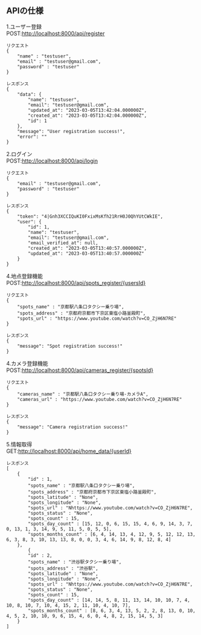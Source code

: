 ## APIの仕様   
1.ユーザー登録  
POST:[http://localhost:8000/api/register](http://localhost:8000/api/register)
```
リクエスト
{
    "name" : "testuser",
    "email" : "testuser@gmail.com",
    "password" : "testuser"
}
```
```
レスポンス
{
    "data": {
        "name": "testuser",
        "email": "testuser@gmail.com",
        "updated_at": "2023-03-05T13:42:04.000000Z",
        "created_at": "2023-03-05T13:42:04.000000Z",
        "id": 1
    },
    "message": "User registration success!",
    "error": ""
}
```
2.ログイン  
POST:[http://localhost:8000/api/login](http://localhost:8000/api/login)
```
リクエスト
{
    "email" : "testuser@gmail.com",
    "password" : "testuser"
}
```
```
レスポンス
{
    "token": "4|Gnh3XCCIQuKI0FxixMsKfh21RrH0J0QhYUtCWkIE",
    "user": {
        "id": 1,
        "name": "testuser",
        "email": "testuser@gmail.com",
        "email_verified_at": null,
        "created_at": "2023-03-05T13:40:57.000000Z",
        "updated_at": "2023-03-05T13:40:57.000000Z"
    }
}
```
4.地点登録機能  
POST:[http://localhost:8000/api/spots_register/{usersId}](http://localhost:8000/api/spots_register/{usersId})
```
リクエスト
{
    "spots_name" : "京都駅八条口タクシー乗り場",
    "spots_address" : "京都府京都市下京区東塩小路釜殿町",
    "spots_url" : "https://www.youtube.com/watch?v=CO_ZjH6N7RE"
}
```
```
レスポンス
{
    "message": "Spot registration success!"
}
```
4.カメラ登録機能  
POST:[http://localhost:8000/api/cameras_register/{spotsId}](http://localhost:8000/api/cameras_register/{spotsId})
```
リクエスト
{
    "cameras_name" : "京都駅八条口タクシー乗り場-カメラA",
    "cameras_url" : "https://www.youtube.com/watch?v=CO_ZjH6N7RE"
}
```
```
レスポンス
{
    "message": "Camera registration success!"
}
```
5.情報取得  
GET:[http://localhost:8000/api/home_data/{userId}](http://localhost:8000/api/home_data/{usersId})
```
レスポンス
[
    {
        "id" : 1,
        "spots_name" : "京都駅八条口タクシー乗り場",
        "spots_address" : "京都府京都市下京区東塩小路釜殿町",
        "spots_latitude" : "None",
        "spots_longitude" : "None",
        "spots_url" : "Nhttps://www.youtube.com/watch?v=CO_ZjH6N7RE",
        "spots_status" : "None",
        "spots_count" : 15,
        "spots_day_count" : [15, 12, 0, 6, 15, 15, 4, 6, 9, 14, 3, 7, 0, 13, 1, 3, 14, 9, 5, 11, 5, 0, 5, 5],
        "spots_months_count" : [6, 4, 14, 13, 4, 12, 9, 5, 12, 12, 13, 6, 3, 8, 3, 10, 13, 13, 8, 0, 0, 3, 4, 6, 14, 9, 8, 12, 8, 4]
    },
        {
        "id" : 2,
        "spots_name" : "渋谷駅タクシー乗り場",
        "spots_address" : "渋谷駅",
        "spots_latitude" : "None",
        "spots_longitude" : "None",
        "spots_url" : "Nhttps://www.youtube.com/watch?v=CO_ZjH6N7RE",
        "spots_status" : "None",
        "spots_count" : 15,
        "spots_day_count" : [14, 14, 5, 8, 11, 13, 14, 10, 10, 7, 4, 10, 8, 10, 7, 10, 4, 15, 2, 11, 10, 4, 10, 7],
        "spots_months_count" : [8, 6, 3, 4, 13, 5, 2, 2, 8, 13, 0, 10, 4, 5, 2, 10, 10, 9, 6, 15, 4, 6, 0, 4, 8, 2, 15, 14, 5, 3]
    }
]
```
